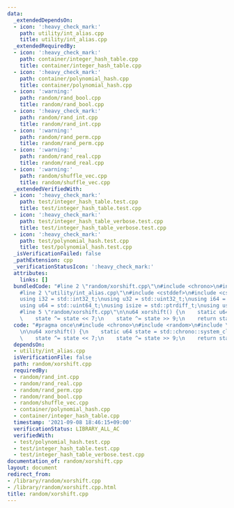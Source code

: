 ```yaml
---
data:
  _extendedDependsOn:
  - icon: ':heavy_check_mark:'
    path: utility/int_alias.cpp
    title: utility/int_alias.cpp
  _extendedRequiredBy:
  - icon: ':heavy_check_mark:'
    path: container/integer_hash_table.cpp
    title: container/integer_hash_table.cpp
  - icon: ':heavy_check_mark:'
    path: container/polynomial_hash.cpp
    title: container/polynomial_hash.cpp
  - icon: ':warning:'
    path: random/rand_bool.cpp
    title: random/rand_bool.cpp
  - icon: ':heavy_check_mark:'
    path: random/rand_int.cpp
    title: random/rand_int.cpp
  - icon: ':warning:'
    path: random/rand_perm.cpp
    title: random/rand_perm.cpp
  - icon: ':warning:'
    path: random/rand_real.cpp
    title: random/rand_real.cpp
  - icon: ':warning:'
    path: random/shuffle_vec.cpp
    title: random/shuffle_vec.cpp
  _extendedVerifiedWith:
  - icon: ':heavy_check_mark:'
    path: test/integer_hash_table.test.cpp
    title: test/integer_hash_table.test.cpp
  - icon: ':heavy_check_mark:'
    path: test/integer_hash_table_verbose.test.cpp
    title: test/integer_hash_table_verbose.test.cpp
  - icon: ':heavy_check_mark:'
    path: test/polynomial_hash.test.cpp
    title: test/polynomial_hash.test.cpp
  _isVerificationFailed: false
  _pathExtension: cpp
  _verificationStatusIcon: ':heavy_check_mark:'
  attributes:
    links: []
  bundledCode: "#line 2 \"random/xorshift.cpp\"\n#include <chrono>\n#include <random>\n\
    #line 2 \"utility/int_alias.cpp\"\n#include <cstddef>\n#include <cstdint>\n\n\
    using i32 = std::int32_t;\nusing u32 = std::uint32_t;\nusing i64 = std::int64_t;\n\
    using u64 = std::uint64_t;\nusing isize = std::ptrdiff_t;\nusing usize = std::size_t;\n\
    #line 5 \"random/xorshift.cpp\"\n\nu64 xorshift() {\n    static u64 state = std::chrono::system_clock::now().time_since_epoch().count();\n\
    \    state ^= state << 7;\n    state ^= state >> 9;\n    return state;\n}\n"
  code: "#pragma once\n#include <chrono>\n#include <random>\n#include \"../utility/int_alias.cpp\"\
    \n\nu64 xorshift() {\n    static u64 state = std::chrono::system_clock::now().time_since_epoch().count();\n\
    \    state ^= state << 7;\n    state ^= state >> 9;\n    return state;\n}\n"
  dependsOn:
  - utility/int_alias.cpp
  isVerificationFile: false
  path: random/xorshift.cpp
  requiredBy:
  - random/rand_int.cpp
  - random/rand_real.cpp
  - random/rand_perm.cpp
  - random/rand_bool.cpp
  - random/shuffle_vec.cpp
  - container/polynomial_hash.cpp
  - container/integer_hash_table.cpp
  timestamp: '2021-09-08 18:46:15+09:00'
  verificationStatus: LIBRARY_ALL_AC
  verifiedWith:
  - test/polynomial_hash.test.cpp
  - test/integer_hash_table.test.cpp
  - test/integer_hash_table_verbose.test.cpp
documentation_of: random/xorshift.cpp
layout: document
redirect_from:
- /library/random/xorshift.cpp
- /library/random/xorshift.cpp.html
title: random/xorshift.cpp
---
```


